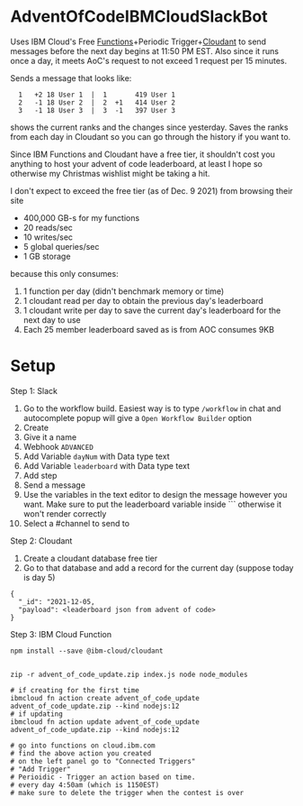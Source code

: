 # AdventOfCodeIBMCloudSlackBot
Uses IBM Cloud's Free [Functions](https://cloud.ibm.com/functions/learn/pricing)+Periodic Trigger+[Cloudant](https://www.ibm.com/cloud/cloudant/pricing) to send messages before the next day begins at 11:50 PM EST. Also since it runs once a day, it meets AoC's request to not exceed 1 request per 15 minutes.

Sends a message that looks like:
```
  1   +2 18 User 1  |  1       419 User 1
  2   -1 18 User 2  |  2  +1   414 User 2
  3   -1 18 User 3  |  3  -1   397 User 3
```
shows the current ranks and the changes since yesterday. Saves the ranks from each day in Cloudant so you can go through the history if you want to.


Since IBM Functions and Cloudant have a free tier, it shouldn't cost you anything to host your advent of code leaderboard,
at least I hope so otherwise my Christmas wishlist might be taking a hit.

I don't expect to exceed the free tier (as of Dec. 9 2021) from browsing their site

* 400,000 GB-s for my functions
* 20 reads/sec
* 10 writes/sec
* 5 global queries/sec 
* 1 GB storage

because this only consumes:

1. 1 function per day (didn't benchmark memory or time)
2. 1 cloudant read per day to obtain the previous day's leaderboard
3. 1 cloudant write per day to save the current day's leaderboard for the next day to use
4. Each 25 member leaderboard saved as is from AOC consumes 9KB

# Setup
Step 1: Slack

1. Go to the workflow build. Easiest way is to type `/workflow` in chat and autocomplete popup will give a `Open Workflow Builder` option
2. Create
3. Give it a name
4. Webhook `ADVANCED`
5. Add Variable `dayNum` with Data type text
6. Add Variable `leaderboard` with Data type text
7. Add step
8. Send a message
9. Use the variables in the text editor to design the message however you want. Make sure to put the leaderboard variable inside \`\`\` otherwise it won't render correctly
10. Select a #channel to send to

Step 2: Cloudant

1. Create a cloudant database free tier
2. Go to that database and add a record for the current day (suppose today is day 5)
```
{
  "_id": "2021-12-05,
  "payload": <leaderboard json from advent of code>
}
```


Step 3: IBM Cloud Function
```
npm install --save @ibm-cloud/cloudant


zip -r advent_of_code_update.zip index.js node node_modules

# if creating for the first time
ibmcloud fn action create advent_of_code_update advent_of_code_update.zip --kind nodejs:12
# if updating
ibmcloud fn action update advent_of_code_update advent_of_code_update.zip --kind nodejs:12

# go into functions on cloud.ibm.com
# find the above action you created
# on the left panel go to "Connected Triggers"
# "Add Trigger"
# Perioidic - Trigger an action based on time.
# every day 4:50am (which is 1150EST)
# make sure to delete the trigger when the contest is over
```
